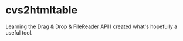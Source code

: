cvs2htmltable
=============

Learning the Drag &amp; Drop &amp; FileReader API I created what's hopefully a useful tool. 